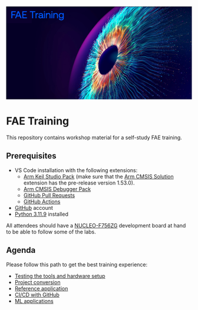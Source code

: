 ![FAE Training Hero Image](./FAETraining.png)

# FAE Training

This repository contains workshop material for a self-study FAE training.

## Prerequisites

- VS Code installation with the following extensions:
    - [Arm Keil Studio Pack](https://marketplace.visualstudio.com/items?itemName=Arm.keil-studio-pack) (make sure that
      the [Arm CMSIS Solution](https://marketplace.visualstudio.com/items?itemName=Arm.cmsis-csolution) extension has
      the pre-release version 1.53.0).
    - [Arm CMSIS Debugger Pack](https://marketplace.visualstudio.com/items?itemName=Arm.vscode-cmsis-debugger)
    - [GitHub Pull Requests](https://marketplace.visualstudio.com/items?itemName=GitHub.vscode-pull-request-github)
    - [GitHub Actions](https://marketplace.visualstudio.com/items?itemName=GitHub.vscode-github-actions)
- [GitHub](https://www.github.com) account
- [Python 3.11.9](https://www.python.org/downloads/release/python-3119/) installed

All attendees should have a [NUCLEO-F756ZG](https://www.st.com/en/evaluation-tools/nucleo-f756zg.html) development
board at hand to be able to follow some of the labs.

## Agenda

Please follow this path to get the best training experience:

- [Testing the tools and hardware setup](./Blinky/README.md)
- [Project conversion](./uv2csolution/README.md)
- [Reference application](./RefApp/README.md)
- [CI/CD with GitHub](./CI_CD/README.md)
- [ML applications](./MLApp/README.md)
